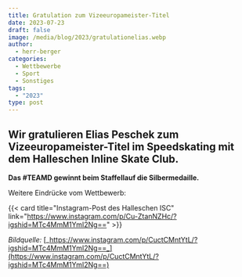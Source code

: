 ```yaml
---
title: Gratulation zum Vizeeuropameister-Titel
date: 2023-07-23
draft: false
image: /media/blog/2023/gratulationelias.webp
author:
  - herr-berger
categories:
  - Wettbewerbe
  - Sport
  - Sonstiges
tags:
  - "2023"
type: post
---
```

## Wir gratulieren Elias Peschek zum Vizeeuropameister-Titel im Speedskating mit dem Halleschen Inline Skate Club.

**Das #TEAMD gewinnt beim Staffellauf die Silbermedaille.**

Weitere Eindrücke vom Wettbewerb:



{{< card title="Instagram-Post des Halleschen ISC" link="https://www.instagram.com/p/Cu-ZtanNZHc/?igshid=MTc4MmM1YmI2Ng==" >}}



_Bildquelle:_ [_https://www.instagram.com/p/CuctCMntYtL/?igshid=MTc4MmM1YmI2Ng==_](https://www.instagram.com/p/CuctCMntYtL/?igshid=MTc4MmM1YmI2Ng==)
